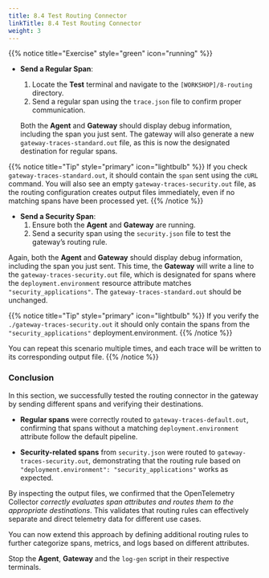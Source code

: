 ```yaml
---
title: 8.4 Test Routing Connector
linkTitle: 8.4 Test Routing Connector
weight: 3
---
```


{{% notice title="Exercise" style="green" icon="running" %}}

- **Send a Regular Span**:  
  1. Locate the **Test** terminal and navigate to the `[WORKSHOP]/8-routing` directory.
  2. Send a regular span using the `trace.json` file to confirm proper communication.

  Both the **Agent** and **Gateway** should display debug information, including the span you just sent. The gateway will also generate a new `gateway-traces-standard.out` file, as this is now the designated destination for regular spans.

{{% notice title="Tip" style="primary" icon="lightbulb" %}}
If you check `gateway-traces-standard.out`, it should contain the `span` sent using the `cURL` command. You will also see an empty `gateway-traces-security.out` file, as the routing configuration creates output files immediately, even if no matching spans have been processed yet.
{{% /notice %}}

- **Send a Security Span**:
  1. Ensure both the **Agent** and **Gateway** are running.
  2. Send a security span using the `security.json` file to test the gateway’s routing rule.

Again, both the **Agent** and **Gateway** should display debug information, including the span you just sent. This time, the **Gateway** will write a line to the `gateway-traces-security.out` file, which is designated for spans where the `deployment.environment` resource attribute matches `"security_applications"`.
The `gateway-traces-standard.out` should be unchanged.

{{% notice title="Tip" style="primary" icon="lightbulb" %}}
If you verify the `./gateway-traces-security.out` it should only contain the spans from the `"security_applications"` deployment.environment.
{{% /notice %}}

You can repeat this scenario multiple times, and each trace will be written to its corresponding output file.
{{% /notice %}}

### Conclusion

In this section, we successfully tested the routing connector in the gateway by sending different spans and verifying their destinations.

- **Regular spans** were correctly routed to `gateway-traces-default.out`, confirming that spans without a matching `deployment.environment` attribute follow the default pipeline.

- **Security-related spans** from `security.json` were routed to `gateway-traces-security.out`, demonstrating that the routing rule based on `"deployment.environment": "security_applications"` works as expected.

By inspecting the output files, we confirmed that the OpenTelemetry Collector *correctly evaluates span attributes and routes them to the appropriate destinations*. This validates that routing rules can effectively separate and direct telemetry data for different use cases.

You can now extend this approach by defining additional routing rules to further categorize spans, metrics, and logs based on different attributes.

Stop the **Agent**, **Gateway** and the `log-gen` script in their respective terminals.

